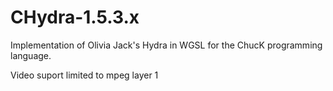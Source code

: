 # CHydra-1.5.3.x

Implementation of Olivia Jack's Hydra in WGSL for the ChucK programming language.

Video suport limited to mpeg layer 1 
